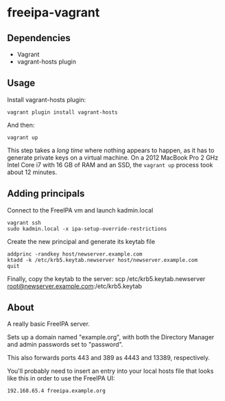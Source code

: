 freeipa-vagrant
===============

Dependencies
------------
* Vagrant
* vagrant-hosts plugin

Usage
-----

Install vagrant-hosts plugin:
```
vagrant plugin install vagrant-hosts
```

And then:
```
vagrant up
```

This step takes a *long time* where nothing appears to happen, as it has to generate private keys on a virtual machine. On a 2012 MacBook Pro 2 GHz Intel Core i7 with 16 GB of RAM and an SSD, the `vagrant up` process took about 12 minutes.


Adding principals
-----------------

Connect to the FreeIPA vm and launch kadmin.local
```
vagrant ssh
sudo kadmin.local -x ipa-setup-override-restrictions
```

Create the new principal and generate its keytab file
```
addprinc -randkey host/newserver.example.com
ktadd -k /etc/krb5.keytab.newserver host/newserver.example.com
quit
```

Finally, copy the keytab to the server:
scp /etc/krb5.keytab.newserver root@newserver.example.com:/etc/krb5.keytab


About
-----

A really basic FreeIPA server.

Sets up a domain named "example.org", with both the Directory Manager and admin passwords set to "password".

This also forwards ports 443 and 389 as 4443 and 13389, respectively.

You'll probably need to insert an entry into your local hosts file that looks like this in order to use the FreeIPA UI:

```
192.168.65.4 freeipa.example.org
```
